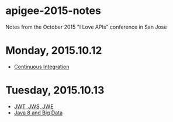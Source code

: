 # apigee-2015-notes
Notes from the October 2015 "I Love APIs" conference in San Jose

# Monday, 2015.10.12
* [Continuous Integration](ci.md)

# Tuesday, 2015.10.13
* [JWT, JWS, JWE](jwt.md)
* [Java 8 and Big Data](bigdata-java8.md)